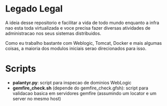 # Legado Legal

A ideia desse repositorio e facilitar a vida de todo mundo enquanto a infra nao esta toda virtualizada e voce precisa fazer diversas atividades de administracao nos seus sistemas distribuidos. 


Como eu trabalho bastante com Weblogic, Tomcat, Docker e mais algumas coisas, a maioria dos modulos iniciais serao direcionados para isso.


# Scripts

* __palantyr.py__: script para inspecao de dominios WebLogic
* __gemfire_check.sh__ (depende do gemfire_check.gfsh): script para validacao basica em servidores gemfire (assumindo um locator e um server no mesmo host)